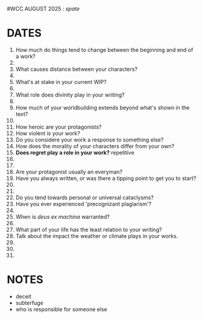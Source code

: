 #WCC AUGUST 2025 : *spate*
<!-- Atra-ḫasīs -->

# DATES
1. How much do things tend to change between the beginning and end of a work?
2. 
3. What causes distance between your characters?
4. 
5. What's at stake in your current WIP?
6. 
7. What role does divinity play in your writing?
8. 
9. How much of your worldbuilding extends beyond what's shown in the text?
10. 
11. How heroic are your protagonists?
12. How violent is your work?
13. Do you considere your work a response to something else?
14. How does the morality of your characters differ from your own?
15. **Does regret play a role in your work?** repetitive
16. 
17. 
18. Are your protagonist usually an everyman? 
19. Have you always written, or was there a tipping point to get you to start?
20. 
21. 
22. Do you tend towards personal or universal cataclysms?
23. Have you ever experienced 'precognizant plagiarism'?
24. 
25. When is *deus ex machina* warranted?
26. 
27. What part of your life has the least relation to your writing?
28. Talk about the impact the weather or climate plays in your works.
29. 
30. 
31. 

# NOTES
- deceit
- subterfuge
- who is responsible for someone else
